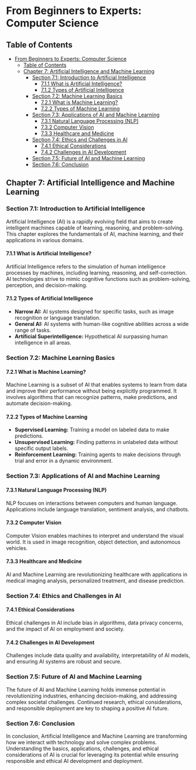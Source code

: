 # From Beginners to Experts: Computer Science

## Table of Contents

- [From Beginners to Experts: Computer Science](#from-beginners-to-experts-computer-science)
  - [Table of Contents](#table-of-contents)
  - [Chapter 7: Artificial Intelligence and Machine Learning](#chapter-7-artificial-intelligence-and-machine-learning)
    - [Section 7.1: Introduction to Artificial Intelligence](#section-71-introduction-to-artificial-intelligence)
      - [7.1.1 What is Artificial Intelligence?](#711-what-is-artificial-intelligence)
      - [7.1.2 Types of Artificial Intelligence](#712-types-of-artificial-intelligence)
    - [Section 7.2: Machine Learning Basics](#section-72-machine-learning-basics)
      - [7.2.1 What is Machine Learning?](#721-what-is-machine-learning)
      - [7.2.2 Types of Machine Learning](#722-types-of-machine-learning)
    - [Section 7.3: Applications of AI and Machine Learning](#section-73-applications-of-ai-and-machine-learning)
      - [7.3.1 Natural Language Processing (NLP)](#731-natural-language-processing-nlp)
      - [7.3.2 Computer Vision](#732-computer-vision)
      - [7.3.3 Healthcare and Medicine](#733-healthcare-and-medicine)
    - [Section 7.4: Ethics and Challenges in AI](#section-74-ethics-and-challenges-in-ai)
      - [7.4.1 Ethical Considerations](#741-ethical-considerations)
      - [7.4.2 Challenges in AI Development](#742-challenges-in-ai-development)
    - [Section 7.5: Future of AI and Machine Learning](#section-75-future-of-ai-and-machine-learning)
    - [Section 7.6: Conclusion](#section-76-conclusion)

## Chapter 7: Artificial Intelligence and Machine Learning

### Section 7.1: Introduction to Artificial Intelligence

Artificial Intelligence (AI) is a rapidly evolving field that aims to create intelligent machines capable of learning, reasoning, and problem-solving. This chapter explores the fundamentals of AI, machine learning, and their applications in various domains.

#### 7.1.1 What is Artificial Intelligence?

Artificial Intelligence refers to the simulation of human intelligence processes by machines, including learning, reasoning, and self-correction. AI technologies strive to mimic cognitive functions such as problem-solving, perception, and decision-making.

#### 7.1.2 Types of Artificial Intelligence

- **Narrow AI:** AI systems designed for specific tasks, such as image recognition or language translation.
- **General AI:** AI systems with human-like cognitive abilities across a wide range of tasks.
- **Artificial Superintelligence:** Hypothetical AI surpassing human intelligence in all areas.

### Section 7.2: Machine Learning Basics

#### 7.2.1 What is Machine Learning?

Machine Learning is a subset of AI that enables systems to learn from data and improve their performance without being explicitly programmed. It involves algorithms that can recognize patterns, make predictions, and automate decision-making.

#### 7.2.2 Types of Machine Learning

- **Supervised Learning:** Training a model on labeled data to make predictions.
- **Unsupervised Learning:** Finding patterns in unlabeled data without specific output labels.
- **Reinforcement Learning:** Training agents to make decisions through trial and error in a dynamic environment.

### Section 7.3: Applications of AI and Machine Learning

#### 7.3.1 Natural Language Processing (NLP)

NLP focuses on interactions between computers and human language. Applications include language translation, sentiment analysis, and chatbots.

#### 7.3.2 Computer Vision

Computer Vision enables machines to interpret and understand the visual world. It is used in image recognition, object detection, and autonomous vehicles.

#### 7.3.3 Healthcare and Medicine

AI and Machine Learning are revolutionizing healthcare with applications in medical imaging analysis, personalized treatment, and disease prediction.

### Section 7.4: Ethics and Challenges in AI

#### 7.4.1 Ethical Considerations

Ethical challenges in AI include bias in algorithms, data privacy concerns, and the impact of AI on employment and society.

#### 7.4.2 Challenges in AI Development

Challenges include data quality and availability, interpretability of AI models, and ensuring AI systems are robust and secure.

### Section 7.5: Future of AI and Machine Learning

The future of AI and Machine Learning holds immense potential in revolutionizing industries, enhancing decision-making, and addressing complex societal challenges. Continued research, ethical considerations, and responsible deployment are key to shaping a positive AI future.

### Section 7.6: Conclusion

In conclusion, Artificial Intelligence and Machine Learning are transforming how we interact with technology and solve complex problems. Understanding the basics, applications, challenges, and ethical considerations of AI is crucial for leveraging its potential while ensuring responsible and ethical AI development and deployment.